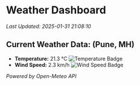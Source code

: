 
# Weather Dashboard

_Last Updated: 2025-01-31 21:08:10_

## Current Weather Data: (Pune, MH)
- **Temperature:** 21.3 °C ![Temperature Badge](https://img.shields.io/badge/Temperature-Medium%20Temp-green)
- **Wind Speed:** 2.3 km/h ![Wind Speed Badge](https://img.shields.io/badge/Wind%20Speed-Low%20Wind-blue)

*Powered by Open-Meteo API*
